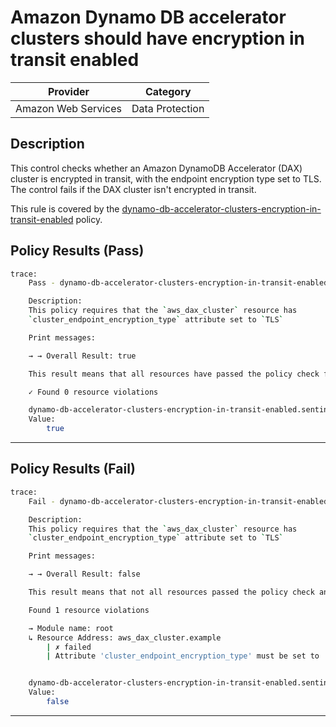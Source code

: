 #  Amazon Dynamo DB accelerator clusters should have encryption in transit enabled

| Provider            |       Category      |
| ------------------- |  -----------------  |
| Amazon Web Services |   Data Protection   |

## Description

This control checks whether an Amazon DynamoDB Accelerator (DAX) cluster is encrypted in transit, with the endpoint encryption type set to TLS. The control fails if the DAX cluster isn't encrypted in transit.

This rule is covered by the [dynamo-db-accelerator-clusters-encryption-in-transit-enabled](https://github.com/hashicorp/policy-library-FSBP-Policy-Set-for-AWS-Terraform/blob/main/policies/dynamo-db/dynamo-db-accelerator-clusters-encryption-in-transit-enabled.sentinel) policy.

## Policy Results (Pass)
```bash
trace:
    Pass - dynamo-db-accelerator-clusters-encryption-in-transit-enabled.sentinel

    Description:
    This policy requires that the `aws_dax_cluster` resource has
    `cluster_endpoint_encryption_type` attribute set to `TLS`

    Print messages:

    → → Overall Result: true

    This result means that all resources have passed the policy check for the policy dynamo-db-accelerator-clusters-encryption-in-transit-enabled.

    ✓ Found 0 resource violations

    dynamo-db-accelerator-clusters-encryption-in-transit-enabled.sentinel:50:1 - Rule "main"
    Value:
        true
```

---

## Policy Results (Fail)
```bash
trace:
    Fail - dynamo-db-accelerator-clusters-encryption-in-transit-enabled.sentinel

    Description:
    This policy requires that the `aws_dax_cluster` resource has
    `cluster_endpoint_encryption_type` attribute set to `TLS`

    Print messages:

    → → Overall Result: false

    This result means that not all resources passed the policy check and the protected behavior is not allowed for the policy dynamo-db-accelerator-clusters-encryption-in-transit-enabled.

    Found 1 resource violations

    → Module name: root
    ↳ Resource Address: aws_dax_cluster.example
        | ✗ failed
        | Attribute 'cluster_endpoint_encryption_type' must be set to 'TLS' for 'aws_dax_cluster' resources.Refer to https://docs.aws.amazon.com/securityhub/latest/userguide/dynamodb-controls.html#dynamodb-7 for more details.


    dynamo-db-accelerator-clusters-encryption-in-transit-enabled.sentinel:50:1 - Rule "main"
    Value:
        false
```

---